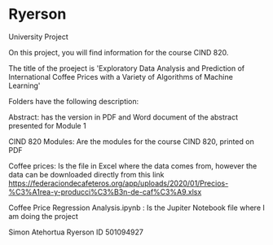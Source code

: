 # Ryerson
University Project

On this project, you will find information for the course CIND 820.

The title of the proeject is 'Exploratory Data Analysis and Prediction of International Coffee Prices with a Variety of Algorithms of Machine Learning'

Folders have the following description:

Abstract: has the version in PDF and Word document of the abstract presented for Module 1

CIND 820 Modules: Are the modules for the course CIND 820, printed on PDF

Coffee prices: Is the file in Excel where the data comes from, however the data can be downloaded directly from this link https://federaciondecafeteros.org/app/uploads/2020/01/Precios-%C3%A1rea-y-producci%C3%B3n-de-caf%C3%A9.xlsx

Coffee Price Regression Analysis.ipynb : Is the Jupiter Notebook file where I am doing the project

Simon Atehortua
Ryerson ID 501094927

